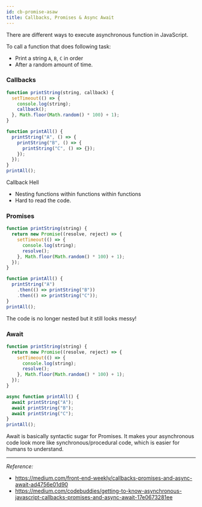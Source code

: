 ```yaml
---
id: cb-promise-asaw
title: Callbacks, Promises & Async Await
---
```


There are different ways to execute asynchronous function in JavaScript.

To call a function that does following task:

- Print a string `A`, `B`, `C` in order
- After a random amount of time.

### Callbacks

```javascript
function printString(string, callback) {
  setTimeout(() => {
    console.log(string);
    callback();
  }, Math.floor(Math.random() * 100) + 1);
}

function printAll() {
  printString("A", () => {
    printString("B", () => {
      printString("C", () => {});
    });
  });
}
printAll();
```

Callback Hell

- Nesting functions within functions within functions
- Hard to read the code.

### Promises

```javascript
function printString(string) {
  return new Promise((resolve, reject) => {
    setTimeout(() => {
      console.log(string);
      resolve();
    }, Math.floor(Math.random() * 100) + 1);
  });
}

function printAll() {
  printString("A")
    .then(() => printString("B"))
    .then(() => printString("C"));
}
printAll();
```

The code is no longer nested but it still looks messy!

### Await

```javascript
function printString(string) {
  return new Promise((resolve, reject) => {
    setTimeout(() => {
      console.log(string);
      resolve();
    }, Math.floor(Math.random() * 100) + 1);
  });
}

async function printAll() {
  await printString("A");
  await printString("B");
  await printString("C");
}
printAll();
```

Await is basically syntactic sugar for Promises. It makes your asynchronous code look more like synchronous/procedural code, which is easier for humans to understand.

---

_Reference:_

- https://medium.com/front-end-weekly/callbacks-promises-and-async-await-ad4756e01d90
- https://medium.com/codebuddies/getting-to-know-asynchronous-javascript-callbacks-promises-and-async-await-17e0673281ee
